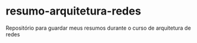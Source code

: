 # resumo-arquitetura-redes
Repositório para guardar meus resumos durante o curso de arquitetura de redes
